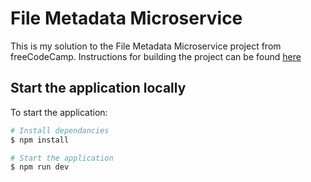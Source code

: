 # File Metadata Microservice

This is my solution to the File Metadata Microservice project from freeCodeCamp. Instructions for building the project can be found [here](https://www.freecodecamp.org/learn/apis-and-microservices/apis-and-microservices-projects/file-metadata-microservice)

## Start the application locally

To start the application:

```bash
# Install dependancies
$ npm install

# Start the application
$ npm run dev
```
